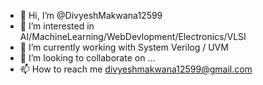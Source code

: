 - 👋 Hi, I’m @DivyeshMakwana12599
- 👀 I’m interested in AI/MachineLearning/WebDevlopment/Electronics/VLSI
- 🌱 I’m currently working with System Verilog / UVM
- 💞️ I’m looking to collaborate on ...
- 📫 How to reach me divyeshmakwana12599@gmail.com

<!---
DivyeshMakwana12599/DivyeshMakwana12599 is a ✨ special ✨ repository because its `README.md` (this file) appears on your GitHub profile.
You can click the Preview link to take a look at your changes.
--->
